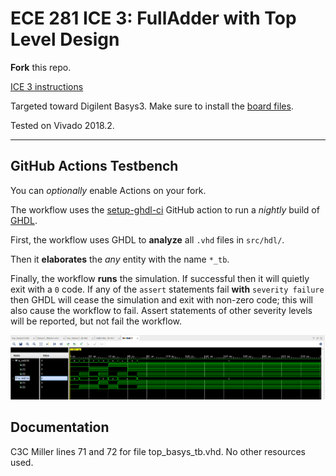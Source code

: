 # ECE 281 ICE 3: FullAdder with Top Level Design

**Fork** this repo.

[ICE 3 instructions](https://usafa-ece.github.io/ece281-book/ICE/ICE3.html)

Targeted toward Digilent Basys3. Make sure to install the [board files](https://github.com/Xilinx/XilinxBoardStore/tree/2018.2/boards/Digilent/basys3).

Tested on Vivado 2018.2.

---

## GitHub Actions Testbench

You can *optionally* enable Actions on your fork.

The workflow uses the [setup-ghdl-ci](https://github.com/ghdl/setup-ghdl-ci) GitHub action
to run a *nightly* build of [GHDL](https://ghdl.github.io/ghdl/).

First, the workflow uses GHDL to **analyze** all `.vhd` files in `src/hdl/`.

Then it **elaborates** the *any* entity with the name `*_tb`.

Finally, the workflow **runs** the simulation. If successful then it will quietly exit with a `0` code.
If any of the `assert` statements fail **with** `severity failure` then GHDL will cease the simulation and exit with non-zero code; this will also cause the workflow to fail.
Assert statements of other severity levels will be reported, but not fail the workflow.

![description of my waveform](ECE281ICE3.png)

## Documentation
C3C Miller lines 71 and 72 for file top_basys_tb.vhd. No other resources used.